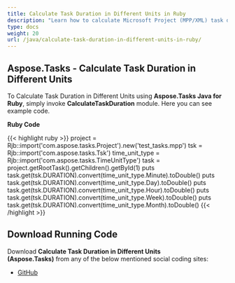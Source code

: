 ```yaml
---
title: Calculate Task Duration in Different Units in Ruby
description: "Learn how to calculate Microsoft Project (MPP/XML) task durations using Aspose.Tasks Java for Ruby."
type: docs
weight: 20
url: /java/calculate-task-duration-in-different-units-in-ruby/
---
```


## **Aspose.Tasks - Calculate Task Duration in Different Units**
To Calculate Task Duration in Different Units using **Aspose.Tasks Java for Ruby**, simply invoke **CalculateTaskDuration** module. Here you can see example code.

**Ruby Code**

{{< highlight ruby >}}
project = Rjb::import('com.aspose.tasks.Project').new('test_tasks.mpp')
tsk = Rjb::import('com.aspose.tasks.Tsk')
time_unit_type = Rjb::import('com.aspose.tasks.TimeUnitType')
task = project.getRootTask().getChildren().getById(1)
puts task.get(tsk.DURATION).convert(time_unit_type.Minute).toDouble()
puts task.get(tsk.DURATION).convert(time_unit_type.Day).toDouble()
puts task.get(tsk.DURATION).convert(time_unit_type.Hour).toDouble()
puts task.get(tsk.DURATION).convert(time_unit_type.Week).toDouble()
puts task.get(tsk.DURATION).convert(time_unit_type.Month).toDouble()
{{< /highlight >}}

## **Download Running Code**
Download **Calculate Task Duration in Different Units (Aspose.Tasks)** from any of the below mentioned social coding sites:

- [GitHub](https://github.com/aspose-tasks/Aspose.Tasks-for-Java/blob/master/Plugins/Aspose_Tasks_Java_for_Ruby/lib/asposetasksjava/Tasks/calculatetaskduration.rb)
